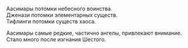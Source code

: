 
Аасимары потомки небесного воинства.  
Дженази потомки элементарных существ.  
Тифлинги потомки существ хаоса.  
  
Аасимары самые редкие, частично ангелы, привлекают внимание. Стало много после изгнания Шестого.